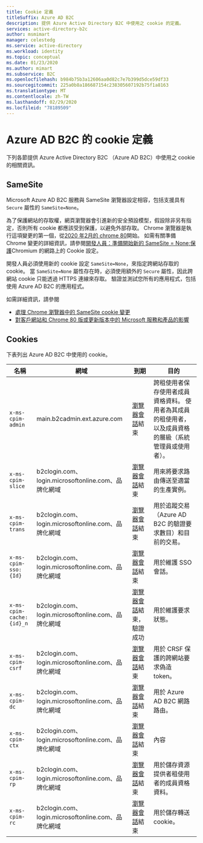 ```yaml
---
title: Cookie 定義
titleSuffix: Azure AD B2C
description: 提供 Azure Active Directory B2C 中使用之 cookie 的定義。
services: active-directory-b2c
author: msmimart
manager: celestedg
ms.service: active-directory
ms.workload: identity
ms.topic: conceptual
ms.date: 01/23/2020
ms.author: mimart
ms.subservice: B2C
ms.openlocfilehash: b984b75b3a12606aa0d82c7e7b399d5dce59df33
ms.sourcegitcommit: 225a0b8a186687154c238305607192b75f1a8163
ms.translationtype: MT
ms.contentlocale: zh-TW
ms.lasthandoff: 02/29/2020
ms.locfileid: "78189509"
---
```

# <a name="cookies-definitions-for-azure-ad-b2c"></a>Azure AD B2C 的 cookie 定義

下列各節提供 Azure Active Directory B2C （Azure AD B2C）中使用之 cookie 的相關資訊。

## <a name="samesite"></a>SameSite

Microsoft Azure AD B2C 服務與 SameSite 瀏覽器設定相容，包括支援具有 `Secure` 屬性的 `SameSite=None`。

為了保護網站的存取權，網頁瀏覽器會引進新的安全預設模型，假設除非另有指定，否則所有 cookie 都應該受到保護，以避免外部存取。 Chrome 瀏覽器是執行這項變更的第一個，從[2020 年2月的 chrome 80](https://www.chromium.org/updates/same-site)開始。 如需有關準備 Chrome 變更的詳細資訊，請參閱[開發人員：準備開始新的 SameSite = None;保護](https://blog.chromium.org/2019/10/developers-get-ready-for-new.html)Chromium 的網路上的 Cookie 設定。

開發人員必須使用新的 cookie 設定 `SameSite=None`，來指定跨網站存取的 cookie。 當 `SameSite=None` 屬性存在時，必須使用額外的 `Secure` 屬性，因此跨網站 cookie 只能透過 HTTPS 連線來存取。 驗證並測試您所有的應用程式，包括使用 Azure AD B2C 的應用程式。

如需詳細資訊，請參閱

* [處理 Chrome 瀏覽器中的 SameSite cookie 變更](../active-directory/develop/howto-handle-samesite-cookie-changes-chrome-browser.md)
* [對客戶網站和 Chrome 80 版或更新版本中的 Microsoft 服務和產品的影響](https://support.microsoft.com/help/4522904/potential-disruption-to-customer-websites-in-latest-chrome)

## <a name="cookies"></a>Cookies

下表列出 Azure AD B2C 中使用的 cookie。

| 名稱 | 網域 | 到期 | 目的 |
| ----------- | ------ | -------------------------- | --------- |
| `x-ms-cpim-admin` | main.b2cadmin.ext.azure.com | [瀏覽器會話](session-behavior.md)結束 | 跨租使用者保存使用者成員資格資料。 使用者為其成員的租使用者，以及成員資格的層級（系統管理員或使用者）。 |
| `x-ms-cpim-slice` | b2clogin.com、login.microsoftonline.com、品牌化網域 | [瀏覽器會話](session-behavior.md)結束 | 用來將要求路由傳送至適當的生產實例。 |
| `x-ms-cpim-trans` | b2clogin.com、login.microsoftonline.com、品牌化網域 | [瀏覽器會話](session-behavior.md)結束 | 用於追蹤交易（Azure AD B2C 的驗證要求數目）和目前的交易。 |
| `x-ms-cpim-sso:{Id}` | b2clogin.com、login.microsoftonline.com、品牌化網域 | [瀏覽器會話](session-behavior.md)結束 | 用於維護 SSO 會話。 |
| `x-ms-cpim-cache:{id}_n` | b2clogin.com、login.microsoftonline.com、品牌化網域 | [瀏覽器會話](session-behavior.md)結束，驗證成功 | 用於維護要求狀態。 |
| `x-ms-cpim-csrf` | b2clogin.com、login.microsoftonline.com、品牌化網域 | [瀏覽器會話](session-behavior.md)結束 | 用於 CRSF 保護的跨網站要求偽造 token。 |
| `x-ms-cpim-dc` | b2clogin.com、login.microsoftonline.com、品牌化網域 | [瀏覽器會話](session-behavior.md)結束 | 用於 Azure AD B2C 網路路由。 |
| `x-ms-cpim-ctx` | b2clogin.com、login.microsoftonline.com、品牌化網域 | [瀏覽器會話](session-behavior.md)結束 | 內容 |
| `x-ms-cpim-rp` | b2clogin.com、login.microsoftonline.com、品牌化網域 | [瀏覽器會話](session-behavior.md)結束 | 用於儲存資源提供者租使用者的成員資格資料。 |
| `x-ms-cpim-rc` | b2clogin.com、login.microsoftonline.com、品牌化網域 | [瀏覽器會話](session-behavior.md)結束 | 用於儲存轉送 cookie。 |
